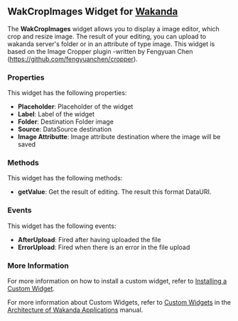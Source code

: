 ## WakCropImages Widget for [Wakanda](http://wakanda.org)

The __WakCropImages__ widget allows you to display a image editor, which crop and resize image. The result of your editing, you can upload to wakanda server's folder or in an attribute of type image. This widget is based on the Image Cropper plugin -written by Fengyuan Chen (https://github.com/fengyuanchen/cropper).

### Properties
This widget has the following properties:

* __Placeholder__: Placeholder of the widget
* __Label__: Label of the widget
* __Folder__: Destination Folder image
* __Source__: DataSource destination
* __Image Attributte__: Image attribute destination where the image will be saved

### Methods
This widget has the following methods:

* __getValue__: Get the result of editing. The result this format DataURI.


### Events
This widget has the following events:

* __AfterUpload__: Fired after having uploaded the file
* __ErrorUpload__: Fired when there is an error in the file upload


### More Information
For more information on how to install a custom widget, refer to [Installing a Custom Widget](http://doc.wakanda.org/WakandaStudio0/help/Title/en/page3869.html#1027761).

For more information about Custom Widgets, refer to [Custom Widgets](http://doc.wakanda.org/Wakanda0.v5/help/Title/en/page3863.html "Custom Widgets") in the [Architecture of Wakanda Applications](http://doc.wakanda.org/Wakanda0.v5/help/Title/en/page3844.html "Architecture of Wakanda Applications") manual.
